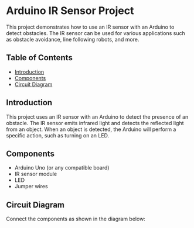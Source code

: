 # Arduino IR Sensor Project

This project demonstrates how to use an IR sensor with an Arduino to detect obstacles. The IR sensor can be used for various applications such as obstacle avoidance, line following robots, and more.

## Table of Contents

- [Introduction](#introduction)
- [Components](#components)
- [Circuit Diagram](#circuit-diagram)

## Introduction

This project uses an IR sensor with an Arduino to detect the presence of an obstacle. The IR sensor emits infrared light and detects the reflected light from an object. When an object is detected, the Arduino will perform a specific action, such as turning on an LED.

## Components

- Arduino Uno (or any compatible board)
- IR sensor module
- LED
- Jumper wires

## Circuit Diagram

Connect the components as shown in the diagram below:
